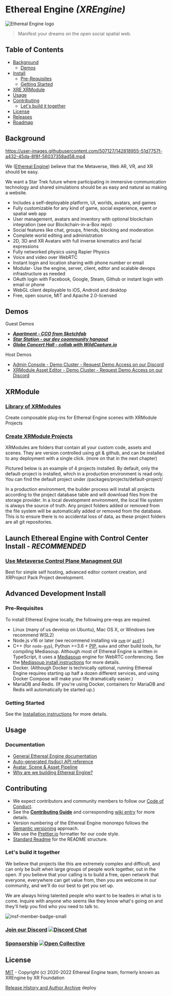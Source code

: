 # Ethereal Engine _(XREngine)_

![Ethereal Engine logo](https://user-images.githubusercontent.com/5104160/181167947-2cf42b34-7dd6-4e71-b840-c25b8cf850e6.png)

>  Manifest your dreams on the open social spatial web.

## Table of Contents

- [Background](#background)
  - [Demos](#demos)
- [Install](#advanced-development-install)
  - [Pre-Requisites](#pre-requisites)
  - [Getting Started](#getting-started)
- [XRE XRModule](#xre-xrmodule)
- [Usage](#usage)
- [Contributing](#contributing)
  - [Let's build it together](#lets-build-it-together)
- [License](#license)
- [Releases](https://github.com/XRFoundation/XREngine/releases)
- [Roadmap](/ROADMAP.md)

## Background

https://user-images.githubusercontent.com/507127/142818955-51d7757f-a432-45da-8f8f-56037358ad58.mp4

We ([Ethereal Engine](https://github.com/xrfoundation)) believe that the Metaverse, 
Web AR, VR, and XR should be easy.

We want a Star Trek future where participating in immersive communication 
technology and shared simulations should be as easy and natural as making a website.

- Includes a self-deployable platform, UI, worlds, avatars, and games
- Fully customizable for any kind of game, social experience, event or spatial web app
- User management, avatars and inventory with optional blockchain integration (see our Blockchain-in-a-Box repo)
- Social features like chat, groups, friends, blocking and moderation
- Complete world editing and administration
- 2D, 3D and XR Avatars with full inverse kinematics and facial expressions
- Fully networked physics using Rapier Physics
- Voice and video over WebRTC
- Instant login and location sharing with phone number or email
- Modular- Use the engine, server, client, editor and scalable devops infrastructure as needed
- OAuth login with Facebook, Google, Steam, Github or instant login with email or phone
- WebGL client deployable to iOS, Android and desktop
- Free, open source, MIT and Apache 2.0-licensed

## Demos

Guest Demos

- ***[Apartment - CCO from Sketchfab](https://app.etherealengine.com/location/apartment)***
- ***[Star Station - our dev coommunity hangout](https://app.etherealengine.com/location/sky-station)***
- ***[Globe Concert Hall - collab with WildCapture.io](https://app.etherealengine.com/location/globe-theater)***


Host Demos 

- [Admin Console - Demo Cluster - Request Demo Access on our Discord](https://demo.etherealengine.com/admin)
- [XRModule Asset Editor - Demo Cluster - Request Demo Access on our Discord](https://demo.etherealengine.com/editor)

## XRModule

### [Library of XRModules](https://github.com/XRFoundation?q=xre-project)

Create composable plug-ins for Ethereal Engine scenes with XRModule Projects

### [Create XRModule Projects](https://xrfoundation.github.io/ethereal-engine-docs/docs/concepts/projects_api)

XRModules are folders that contain all your custom code, assets and scenes. They are version controlled using git & github, and can be installed to any deployment with a single click. (more on that in the next chapter)

Pictured below is an example of 4 projects installed. By default, only the default-project is installed, which in a production environment is read only. You can find the default project under /packages/projects/default-project/

In a production environment, the builder process will install all projects according to the project database table and will download files from the storage provider. In a local development environment, the local file system is always the source of truth. Any project folders added or removed from the file system will be automatically added or removed from the database. This is to ensure there is no accidental loss of data, as these project folders are all git repositories.

## Launch Ethereal Engine with Control Center Install - ***RECOMMENDED***

### [Use Metaverse Control Plane Managment GUI](https://github.com/XRFoundation/XREngine-Control-Center)

Best for simple self hosting, advanced editor content creation, and XRProject Pack Project development.

## Advanced Development Install

### Pre-Requisites

To install Ethereal Engine locally, the following pre-reqs are required.

* Linux (many of us develop on Ubuntu), Mac OS X, or Windows (we recommend WSL2)
* Node.js v16 or later (we recommend installing via [`nvm`](https://github.com/nvm-sh/nvm)
  or [`asdf`](https://github.com/asdf-vm/asdf).)
* C++ (for `node-gyp`), Python >=3.6 + [PIP](https://pypi.org/project/pip/), `make`
  and other build tools, for compiling Mediasoup.
  Although most of Ethereal Engine is written in TypeScript, it uses a [Mediasoup](https://mediasoup.org/)
  engine for WebRTC conferencing. See the [Mediasoup install instructions](https://mediasoup.org/documentation/v3/mediasoup/installation/)
  for more details.
* Docker. (Although Docker is technically optional, running Ethereal Engine requires starting up
  half a dozen different services, and using Docker Compose will make your life dramatically
  easier.)
* MariaDB and Redis. (If you're using Docker, containers for MariaDB and Redis 
  will automatically be started up.)

### Getting Started

See the [Installation instructions](https://xrfoundation.github.io/ethereal-engine-docs/docs/installation/)
for more details.

## Usage

### Documentation

* [General Ethereal Engine documentation](https://xrfoundation.github.io/ethereal-engine-docs/docs)
* [Auto-generated (tsdoc) API reference](https://xrfoundation.github.io/ethereal-engine-docs/docs/generated/common/)
* [Avatar, Scene & Asset Pipeline](https://github.com/XRFoundation/XREngine/wiki/Avatar,-Scene-&-Asset-Pipeline)
* [Why are we building Ethereal Engine?](https://xrfoundation.github.io/ethereal-engine-docs/docs/)

## Contributing

* We expect contributors and community members to follow our
  [Code of Conduct](CODE_OF_CONDUCT.md).
* See the **[Contributing Guide](CONTRIBUTING.md)** and corresponding
  [wiki entry](https://github.com/XRFoundation/XREngine/wiki/Contributing)
  for more details.
* Version numbering of the Ethereal Engine monorepo follows the
  [Semantic versioning](http://semver.org/) approach.
* We use the [Prettier.io](https://prettier.io/) formatter for our code style.
* [Standard Readme](https://github.com/RichardLitt/standard-readme) for
  the README structure.

### Let's build it together

We believe that projects like this are extremely complex and difficult, and can 
only be built when large groups of people work together, out in the open. If you 
believe that your calling is to build a free, open network that everyone, 
everywhere can get value from, then you are welcome in our community, and we'll 
do our best to get you set up.

We are always hiring talented people who want to be leaders in what is to come. 
Inquire with anyone who seems like they know what's going on and they'll help 
you find who you need to talk to.

![msf-member-badge-small](https://user-images.githubusercontent.com/5104160/181168132-57a91f8b-16c9-45f0-a0ee-c89f8f018a80.png)

### [Join our Discord](https://discord.gg/xrf)  [![Discord Chat](https://img.shields.io/discord/692672143053422678.svg)](https://discord.gg/xrf)

### [Sponsorship](https://opencollective.com/etherealengine) [![Open Collective](https://opencollective.com/etherealengine/tiers/badge.svg)](https://opencollective.com/etherealengine)

## License
[MIT](LICENSE) - Copyright (c) 2020-2022 Ethereal Engine team, formerly known as XREngine by XR Foundation


[Release History and Author Archive](/HISTORY.md)
deploy
